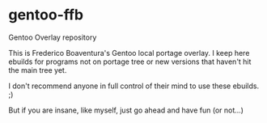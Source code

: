 # gentoo-ffb
Gentoo Overlay repository

This is Frederico Boaventura's Gentoo local portage overlay.  I keep here ebuilds for programs not on portage tree or new versions that haven't hit the main tree yet.

I don't recommend anyone in full control of their mind to use these ebuilds. ;)

But if you are insane, like myself, just go ahead and have fun (or not...)
